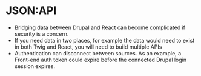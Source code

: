 # JSON:API

* Bridging data between Drupal and React can become complicated if security is a concern.
* If you need data in two places, for example the data would need to exist in both Twig and React, you will need to build multiple APIs
* Authentication can disconnect between sources. As an example, a Front-end auth token could expire before the connected Drupal login session expires.


